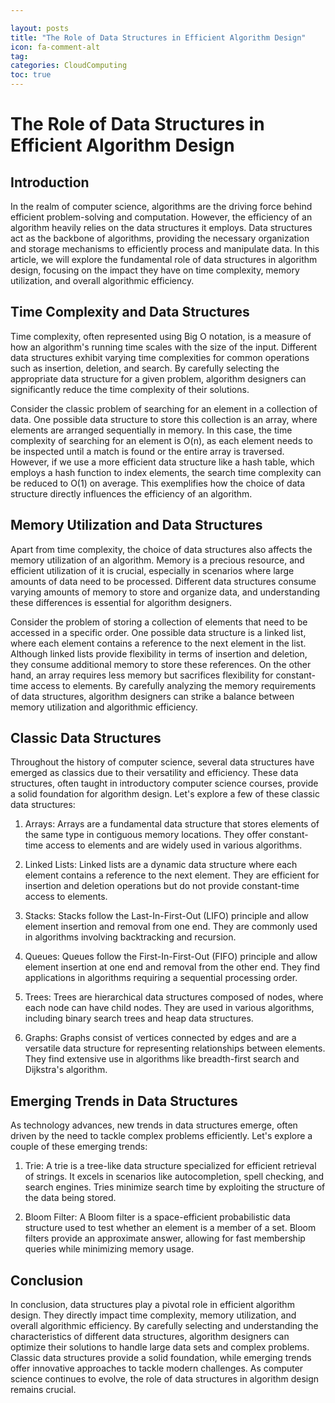 ```yaml
---

layout: posts
title: "The Role of Data Structures in Efficient Algorithm Design"
icon: fa-comment-alt
tag:      
categories: CloudComputing
toc: true
---
```




# The Role of Data Structures in Efficient Algorithm Design

## Introduction

In the realm of computer science, algorithms are the driving force behind efficient problem-solving and computation. However, the efficiency of an algorithm heavily relies on the data structures it employs. Data structures act as the backbone of algorithms, providing the necessary organization and storage mechanisms to efficiently process and manipulate data. In this article, we will explore the fundamental role of data structures in algorithm design, focusing on the impact they have on time complexity, memory utilization, and overall algorithmic efficiency.

## Time Complexity and Data Structures

Time complexity, often represented using Big O notation, is a measure of how an algorithm's running time scales with the size of the input. Different data structures exhibit varying time complexities for common operations such as insertion, deletion, and search. By carefully selecting the appropriate data structure for a given problem, algorithm designers can significantly reduce the time complexity of their solutions.

Consider the classic problem of searching for an element in a collection of data. One possible data structure to store this collection is an array, where elements are arranged sequentially in memory. In this case, the time complexity of searching for an element is O(n), as each element needs to be inspected until a match is found or the entire array is traversed. However, if we use a more efficient data structure like a hash table, which employs a hash function to index elements, the search time complexity can be reduced to O(1) on average. This exemplifies how the choice of data structure directly influences the efficiency of an algorithm.

## Memory Utilization and Data Structures

Apart from time complexity, the choice of data structures also affects the memory utilization of an algorithm. Memory is a precious resource, and efficient utilization of it is crucial, especially in scenarios where large amounts of data need to be processed. Different data structures consume varying amounts of memory to store and organize data, and understanding these differences is essential for algorithm designers.

Consider the problem of storing a collection of elements that need to be accessed in a specific order. One possible data structure is a linked list, where each element contains a reference to the next element in the list. Although linked lists provide flexibility in terms of insertion and deletion, they consume additional memory to store these references. On the other hand, an array requires less memory but sacrifices flexibility for constant-time access to elements. By carefully analyzing the memory requirements of data structures, algorithm designers can strike a balance between memory utilization and algorithmic efficiency.

## Classic Data Structures

Throughout the history of computer science, several data structures have emerged as classics due to their versatility and efficiency. These data structures, often taught in introductory computer science courses, provide a solid foundation for algorithm design. Let's explore a few of these classic data structures:

1. Arrays: Arrays are a fundamental data structure that stores elements of the same type in contiguous memory locations. They offer constant-time access to elements and are widely used in various algorithms.

2. Linked Lists: Linked lists are a dynamic data structure where each element contains a reference to the next element. They are efficient for insertion and deletion operations but do not provide constant-time access to elements.

3. Stacks: Stacks follow the Last-In-First-Out (LIFO) principle and allow element insertion and removal from one end. They are commonly used in algorithms involving backtracking and recursion.

4. Queues: Queues follow the First-In-First-Out (FIFO) principle and allow element insertion at one end and removal from the other end. They find applications in algorithms requiring a sequential processing order.

5. Trees: Trees are hierarchical data structures composed of nodes, where each node can have child nodes. They are used in various algorithms, including binary search trees and heap data structures.

6. Graphs: Graphs consist of vertices connected by edges and are a versatile data structure for representing relationships between elements. They find extensive use in algorithms like breadth-first search and Dijkstra's algorithm.

## Emerging Trends in Data Structures

As technology advances, new trends in data structures emerge, often driven by the need to tackle complex problems efficiently. Let's explore a couple of these emerging trends:

1. Trie: A trie is a tree-like data structure specialized for efficient retrieval of strings. It excels in scenarios like autocompletion, spell checking, and search engines. Tries minimize search time by exploiting the structure of the data being stored.

2. Bloom Filter: A Bloom filter is a space-efficient probabilistic data structure used to test whether an element is a member of a set. Bloom filters provide an approximate answer, allowing for fast membership queries while minimizing memory usage.

## Conclusion

In conclusion, data structures play a pivotal role in efficient algorithm design. They directly impact time complexity, memory utilization, and overall algorithmic efficiency. By carefully selecting and understanding the characteristics of different data structures, algorithm designers can optimize their solutions to handle large data sets and complex problems. Classic data structures provide a solid foundation, while emerging trends offer innovative approaches to tackle modern challenges. As computer science continues to evolve, the role of data structures in algorithm design remains crucial.